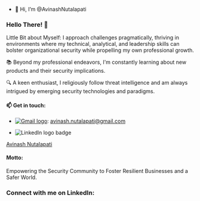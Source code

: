 - 👋 Hi, I’m @AvinashNutalapati 

### Hello There! 👋

Little Bit about Myself:
I approach challenges pragmatically, thriving in environments where my technical, analytical, and leadership skills can bolster organizational security while propelling my own professional growth. 

📚 Beyond my professional endeavors, I'm constantly learning about new products and their security implications. 

🔍 A keen enthusiast, I religiously follow threat intelligence and am always intrigued by emerging security technologies and paradigms.


#### 📫 Get in touch:
- [![Gmail logo](https://img.shields.io/badge/Gmail-D14836?style=flat&logo=gmail&logoColor=white)](mailto:avinash.nutalapati@gmail.com): [avinash.nutalapati@gmail.com](mailto:avinash.nutalapati@gmail.com)

- <a href="https://www.linkedin.com/in/avinash-nutalapati?trk=profile-badge">
  <img align="left" src="https://img.shields.io/badge/-LinkedIn-0077B5?style=flat&logo=LinkedIn&logoColor=white" alt="LinkedIn logo badge">
</a>
<div class="badge-base LI-profile-badge" data-locale="en_US" data-size="medium" data-theme="light" data-type="VERTICAL" data-vanity="avinash-nutalapati" data-version="v1">
  <a class="badge-base__link LI-simple-link" href="https://www.linkedin.com/in/avinash-nutalapati?trk=profile-badge">Avinash Nutalapati</a>
</div>


#### Motto:
Empowering the Security Community to Foster Resilient Businesses and a Safer World.


### Connect with me on LinkedIn:




              
